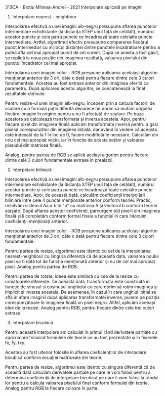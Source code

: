 313CA - Bloțiu Mihnea-Andrei - 2021
Interpolare aplicată pe imagini


1. Interpolare nearest - neighbour

Interpolarea efectivă a unei imagini alb-negru presupune aflarea punctelor intermediare echidistante
(la distanța STEP unul față de celălalt), numărul acestor puncte și cele patru puncte ce încadrează
toate celelalte puncte intermediare.
Astfel, algoritmul efectiv presupune compararea fiecărui punct intermediar cu mijlocul distanței
dintre punctele incadratoare pentru a putea afla cel mai apropiat punct de cel curent. După ce
acesta a fost găsit, se replică la noua poziție din imaginea rezultată, valoarea pixelului din
punctul încadrator cel mai apropiat.

Interpolarea unei imagini color - RGB prespune aplicarea aceluiași algoritm menționat anterior de 3
ori, câte o dată pentru fiecare dintre cele 3 culori fundamentale. Acestea au fost extrase anterior
din imaginea oferită ca parametru. După aplicarea acestui algoritm, se concatenează la final
rezultatele obținute.

Pentru resize-ul unei imagini alb-negru, începem prin a calcula factorii de scalare cu o formulă
puțin diferită deoarece ne dorim să mutăm originea fiecărei imagini în origine pentru a nu fi
afectată de scalare. Pe baza acestora se calculează transformata și inversa acesteia. Apoi, pentru
fiecare pixel din imaginea finală aplicăm transformata inversă pentru a găsi pixelul corespunzător
din imaginea inițială, dar având în vedere că aceasta este indexată de la 1 în loc de 0, facem
modificările necesare. Calculăm din nou cel mai apropiat vecin, iar în funcție de acesta setăm și
valoarea pixelului din matricea finală.

Analog, pentru partea de RGB se aplică același algoritm pentru fiecare dintre cele 3 culori
fundamentale extrase în prealabil.

2. Interpolare biliniară

Interpolarea efectivă a unei imagini alb-negru presupune aflarea punctelor intermediare echidistante
(la distanța STEP unul față de celălalt), numărul acestor puncte și cele patru puncte ce încadrează
toate celelalte puncte intermediare.
Apoi, de această dată, calculăm coeficienții interpolării biliniare între cele 4 puncte menționate
anterior conform teoriei. Practic, rezolvăm sistemul Aa = b în "a" cu matricea A și vectorul b
conform teoriei atașate.
După aflarea acestor coeficienți, parcurgem toți pixelii din imaginea finală și îi completăm conform
formei finale a funcției în care înlocuim coeficienții menționați anterior.

Interpolarea unei imagini color - RGB prespune aplicarea aceluiași algoritm menționat anterior de 3
ori, câte o dată pentru fiecare dintre cele 3 culori fundamentale.

Pentru partea de resize, algoritmul este identic cu cel de la interpolarea nearest-neighbour cu
singura diferență că de această dată, valoarea noului pixel va fi dată tot de funcția menționată
anterior și nu de cel mai apropiat pixel. Analog pentru partea de RGB.

Pentru partea de rotate, ideea este similară cu cea de la resize cu următoarele diferențe. De 
această dată, transformata este construită în funcție de sinusul si cosinusul unghiului cu care
dorim să rotim imaginea și implicit și inversa acesteia. De asemenea, în cazul în care unghiul
inițial se află în afara imaginii după aplicarea transformatei inverse, punem pe poziția corespunzătoare
în imaginea finală un pixel negru. Altfel, aplicăm aceeași idee de la resize. Analog pentru RGB,
pentru fiecare dintre cele trei culori extrase.

3. Interpolare bicubică

Pentru această interpolare am calculat în primul rând derivatele parțiale cu aproximare folosind
formulele din teorie ce au fost prezentate și în fișierele fx, fy, fxy.

Acestea au fost ulterior folosite în aflarea coeficienților de interpolare bicubică conform
ecuației matriceale din teorie.

Pentru partea de resize, algoritmul este identic cu singura diferentă că de această dată calculăm
derivatele parțiale pe care le vom folosi pentru a determina coeficienții de interpolare bicubică
pe care îi vom folosi la rândul lor pentru a calcula valoarea pixelului final conform formulei
din teorie. Analog pentru RGB la fiecare culoare în parte.
